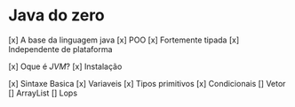 # Java do zero

[x] A base da linguagem java
    [x] POO
    [x] Fortemente tipada
    [x] Independente de plataforma

[x] Oque é *JVM*?
[x] Instalação

[x] Sintaxe Basica
    [x] Variaveis
    [x] Tipos primitivos
    [x] Condicionais
    [] Vetor
    [] ArrayList
    [] Lops